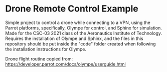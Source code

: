 # Drone Remote Control Example
Simple project to control a drone while connecting to a VPN, using the Parrot platforms, specifically, Olympe for control, and Sphinx for simulation. 
Made for the CSC-03 2021 class of the Aeronautics Institute of Technology.
Requires the installation of Olympe and Sphinx, and the files in this repository should be put inside the "code" folder created when following the installation instructions for Olympe.

Drone flight routine copied from:
https://developer.parrot.com/docs/olympe/userguide.html
